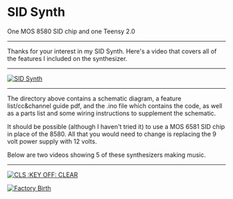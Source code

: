 SID Synth
================
One MOS 8580 SID chip and one Teensy 2.0

------------------------------------------------------------------------------------------

Thanks for your interest in my SID Synth.  Here's a video that covers all of the features I included on the synthesizer.

------------------------------------------------------------------------------------------

[![SID Synth](http://www.worldwidewebside.com/pics/tiny_playbutton_sid.jpg)](https://www.youtube.com/watch?v=CmQwxx2sBHQ)

------------------------------------------------------------------------------------------

The directory above contains a schematic diagram, a feature list/cc&channel guide pdf, and the .ino file which contains the code, as well as a parts list and some wiring instructions to supplement the schematic.

It should be possible (although I haven't tried it) to use a MOS 6581 SID chip in place of the 8580.  All that you would need to change is replacing the 9 volt power supply with 12 volts.

Below are two videos showing 5 of these synthesizers making music.

------------------------------------------------------------------------------------------

[![CLS :KEY OFF: CLEAR](http://www.worldwidewebside.com/pics/tiny_playbutton_cls.jpg)](https://www.youtube.com/watch?v=GbhIWR-iFkw)

[![Factory Birth](http://www.worldwidewebside.com/pics/tiny_playbutton_factory.jpg)](https://www.youtube.com/watch?v=-AR1PfW5tHM)
